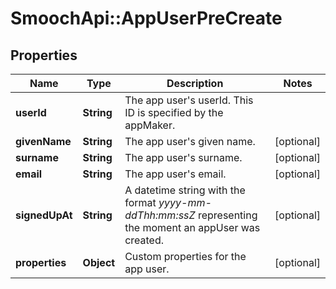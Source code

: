 # SmoochApi::AppUserPreCreate

## Properties
Name | Type | Description | Notes
------------ | ------------- | ------------- | -------------
**userId** | **String** | The app user&#39;s userId. This ID is specified by the appMaker.  | 
**givenName** | **String** | The app user&#39;s given name. | [optional] 
**surname** | **String** | The app user&#39;s surname. | [optional] 
**email** | **String** | The app user&#39;s email. | [optional] 
**signedUpAt** | **String** | A datetime string with the format *yyyy-mm-ddThh:mm:ssZ* representing the moment an appUser was created. | [optional] 
**properties** | **Object** | Custom properties for the app user. | [optional] 


